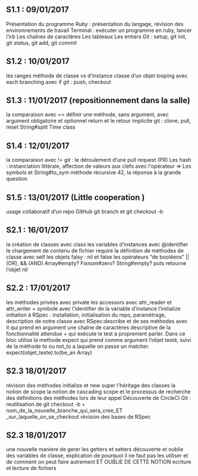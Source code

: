 
## S1.1 : 09/01/2017

Présentation du programme
Ruby : présentation du langage, révision des environnements de travail
Terminal : exécuter un programme en ruby, lancer l’irb
Les chaînes de caractères
Les tableaux
Les entiers
Git : setup, git init, git status, git add, git commit


## S1.2 : 10/01/2017

les ranges
méthode de classe vs d’instance
classe d’un objet
looping avec each
branching avec if
git : push, checkout

## S1.3 : 11/01/2017 (repositionnement dans la salle)

la comparaison avec ==
définir une méthode, sans argument, avec argument obligatoire et optionnel
return et le retour implicite
git : clone, pull, reset
String#split
Time class

## S1.4 : 12/01/2017

la comparaison avec !=
git : le déroulement d’une pull request (PR)
Les hash : instanciation littérale, affection de valeurs aux clefs avec l'opérateur =>
Les symbols et String#to_sym
méthode récursive
42, la réponse à la grande question

## S1.5 : 13/01/2017 (Little cooperation )

usage collaboratif d’un repo GitHub
git branch et git checkout -b


## S2.1 : 16/01/2017

la création de classes avec class
les variables d’instances avec @identifier
le chargement de contenu de fichier require
la définition de méthodes de classe avec self
les objets falsy : nil et false
les opérateurs “de booléens” || (OR), && (AND)
Array#empty? Fixnum#zero? String#empty?
puts retourne l’objet nil

## S2.2 : 17/01/2017

les méthodes privées avec private
les accessors avec attr_reader et attr_writer + symbole avec l’identifier de la variable d’instance
l’initialize
initiation à RSpec : installation, initialisation du repo, paramétrage, description de notre classe avec RSpec:describe et de ses méthodes avec it qui prend en argument une chaîne de caractères descriptive de la fonctionnalité attendue + qui exécute le test à proprement parler. Dans ce bloc utilise la methode expect qui prend comme argument l’objet testé, suivi de la méthode to ou not_to a laquelle on passe un matcher.
expect(objet_teste).to(be_an Array)


## S2.3 18/01/2017

révision des méthodes initialize et new
super
l'héritage des classes
la notion de scope
la notion de cascading scope et le processus de recherche des définitions des méthodes lors de leur appel
Découverte de CircleCI
Git : reutilisation de git checkout -b + nom_de_la_nouvelle_branche_qui_sera_cree_ET _sur_laquelle_on_se_checkout
révision des bases de RSpec



## S2.3 18/01/2017


une nouvelle maniere de gerer les getters et setters
découverte et oublie des variables de classe, explication de pourquoi il ne faut pas les utiliser et de comment on peut faire autrement ET OUBLIE DE CETTE NOTION
ecriture et lecture de fichiers
